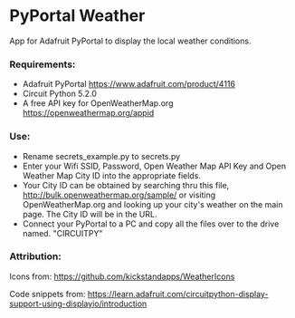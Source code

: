 # PyPortal Weather

App for Adafruit PyPortal to display the local weather conditions.  

### Requirements: 
* Adafruit PyPortal https://www.adafruit.com/product/4116
* Circuit Python 5.2.0
* A free API key for OpenWeatherMap.org https://openweathermap.org/appid

### Use:
* Rename secrets_example.py to secrets.py
* Enter your Wifi SSID, Password, Open Weather Map API Key and Open Weather Map City ID into the appropriate fields.
* Your City ID can be obtained by searching thru this file, http://bulk.openweathermap.org/sample/ or visiting OpenWeatherMap.org and looking up your city's weather on the main page. The City ID will be in the URL. 
* Connect your PyPortal to a PC and copy all the files over to the drive named. "CIRCUITPY"

### Attribution: 
Icons from: https://github.com/kickstandapps/WeatherIcons

Code snippets from: https://learn.adafruit.com/circuitpython-display-support-using-displayio/introduction